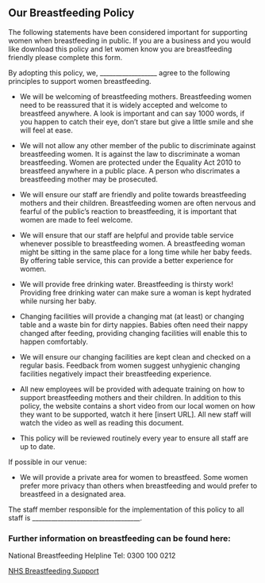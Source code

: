 ## Our Breastfeeding Policy

The following statements have been considered important for supporting women when breastfeeding in public. If you are a business and you would like download this policy and let women know you are breastfeeding friendly please complete this form. 


By adopting this policy, we, __________________ agree to the following principles to support women breastfeeding. 

- We will be welcoming of  breastfeeding mothers. 
Breastfeeding women need to be reassured that it is widely accepted and welcome to breastfeed anywhere. A look is important and can say 1000 words, if you happen to catch their eye, don’t stare but give a little smile and she will feel at ease. 

- We will not allow any other member of the public to discriminate against breastfeeding women.
It is against the law to discriminate a woman breastfeeding. Women are protected under the Equality Act 2010 to breastfeed anywhere in a public place. A person who discrimates a breastfeeding mother may be prosecuted.

- We will ensure our staff are friendly and polite towards breastfeeding mothers and their children.
Breastfeeding women are often nervous and fearful of the public’s reaction to breastfeeding, it is important that women are made to feel welcome.  

- We will ensure that our staff are helpful and provide table service whenever possible to breastfeeding women.
A breastfeeding woman might be sitting in the same place for a long time while her baby feeds. By offering table service, this can provide a better experience for women.

- We will provide free drinking water. 
Breastfeeding is thirsty work! Providing free drinking water can make sure a woman is kept hydrated while nursing her baby. 

- Changing facilities will provide a changing mat (at least) or changing table and a waste bin for dirty nappies. 
Babies often need their nappy changed after feeding, providing changing facilities will enable this to happen comfortably.

- We will ensure our changing facilities are kept clean and checked on a regular basis.
Feedback from women suggest unhygienic changing facilities negatively impact their breastfeeding experience.

- All new employees will be provided with adequate training on how to support breastfeeding mothers and their children.
In addition to this policy, the website contains a short video from our local women on how they want to be supported, watch it here [insert URL]. All new staff will watch the video as well as reading this document.

- This policy will be reviewed routinely every year to ensure all staff are up to date.

If possible in our venue:

- We will provide a private area for women to breastfeed.
Some women prefer more privacy than others when breastfeeding and would prefer to breastfeed in a designated area.


The staff member responsible for the implementation of this policy to all staff is __________________________________.

### Further information on breastfeeding can be found here:

National Breastfeeding Helpline Tel: 0300 100 0212

[NHS Breastfeeding Support](https://www.nhs.uk/conditions/pregnancy-and-baby/breastfeeding-help-support/)
